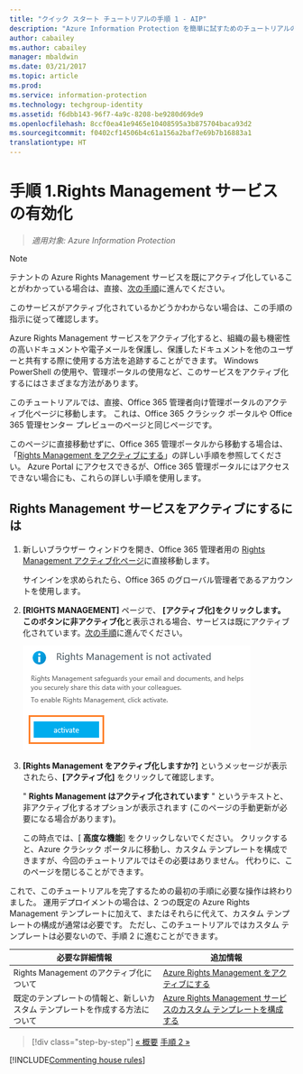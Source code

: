 ```yaml
---
title: "クイック スタート チュートリアルの手順 1 - AIP"
description: "Azure Information Protection を簡単に試すためのチュートリアルの手順 1 - Azure Rights Management サービスの有効化。"
author: cabailey
ms.author: cabailey
manager: mbaldwin
ms.date: 03/21/2017
ms.topic: article
ms.prod: 
ms.service: information-protection
ms.technology: techgroup-identity
ms.assetid: f6dbb143-96f7-4a9c-8208-be9280d69de9
ms.openlocfilehash: 8ccf0ea41e9465e10408595a3b875704baca93d2
ms.sourcegitcommit: f0402cf14506b4c61a156a2baf7e69b7b16883a1
translationtype: HT
---
```

# <a name="step-1-activate-the-rights-management-service"></a>手順 1.Rights Management サービスの有効化
 
>*適用対象: Azure Information Protection*

> [!NOTE]
>テナントの Azure Rights Management サービスを既にアクティブ化していることがわかっている場合は、直接、[次の手順](infoprotect-tutorial-step2.md)に進んでください。 
>
>このサービスがアクティブ化されているかどうかわからない場合は、この手順の指示に従って確認します。

Azure Rights Management サービスをアクティブ化すると、組織の最も機密性の高いドキュメントや電子メールを保護し、保護したドキュメントを他のユーザーと共有する際に使用する方法を追跡することができます。 Windows PowerShell の使用や、管理ポータルの使用など、このサービスをアクティブ化するにはさまざまな方法があります。

このチュートリアルでは、直接、Office 365 管理者向け管理ポータルのアクティブ化ページに移動します。 これは、Office 365 クラシック ポータルや Office 365 管理センター プレビューのページと同じページです。 

このページに直接移動せずに、Office 365 管理ポータルから移動する場合は、「[Rights Management をアクティブにする](../deploy-use/activate-service.md)」の詳しい手順を参照してください。 Azure Portal にアクセスできるが、Office 365 管理ポータルにはアクセスできない場合にも、これらの詳しい手順を使用します。

## <a name="to-activate-the-rights-management-service"></a>Rights Management サービスをアクティブにするには

1. 新しいブラウザー ウィンドウを開き、Office 365 管理者用の [Rights Management アクティブ化ページ](https://account.activedirectory.windowsazure.com/RmsOnline/Manage.aspx)に直接移動します。
    
    サインインを求められたら、Office 365 のグローバル管理者であるアカウントを使用します。

2. **[RIGHTS MANAGEMENT]** ページで、 **[アクティブ化]**をクリックします。 このボタンに**非アクティブ化**と表示される場合、サービスは既にアクティブ化されています。[次の手順](infoprotect-tutorial-step2.md)に進んでください。 

    ![Azure Information Protection クイック スタート チュートリアル手順 1 - サービスのアクティブ化](../media/info-protect-activate.png)

3. **[Rights Management をアクティブ化しますか?]** というメッセージが表示されたら、**[アクティブ化]** をクリックして確認します。

    " **Rights Management はアクティブ化されています** " というテキストと、非アクティブ化するオプションが表示されます (このページの手動更新が必要になる場合があります)。

    この時点では、[ **高度な機能**] をクリックしないでください。 クリックすると、Azure クラシック ポータルに移動し、カスタム テンプレートを構成できますが、今回のチュートリアルではその必要はありません。 代わりに、このページを閉じることができます。

これで、このチュートリアルを完了するための最初の手順に必要な操作は終わりました。 運用デプロイメントの場合は、2 つの既定の Azure Rights Management テンプレートに加えて、またはそれらに代えて、カスタム テンプレートの構成が通常は必要です。 ただし、このチュートリアルではカスタム テンプレートは必要ないので、手順 2 に進むことができます。

|必要な詳細情報|追加情報|
|--------------------------------|--------------------------|
|Rights Management のアクティブ化について|[Azure Rights Management をアクティブにする](../deploy-use/activate-service.md)|
|既定のテンプレートの情報と、新しいカスタム テンプレートを作成する方法について|[Azure Rights Management サービスのカスタム テンプレートを構成する](../deploy-use/configure-custom-templates.md)|

>[!div class="step-by-step"]
[&#171; 概要](infoprotect-quick-start-tutorial.md)
[手順 2 &#187;](infoprotect-tutorial-step2.md)

[!INCLUDE[Commenting house rules](../includes/houserules.md)]
